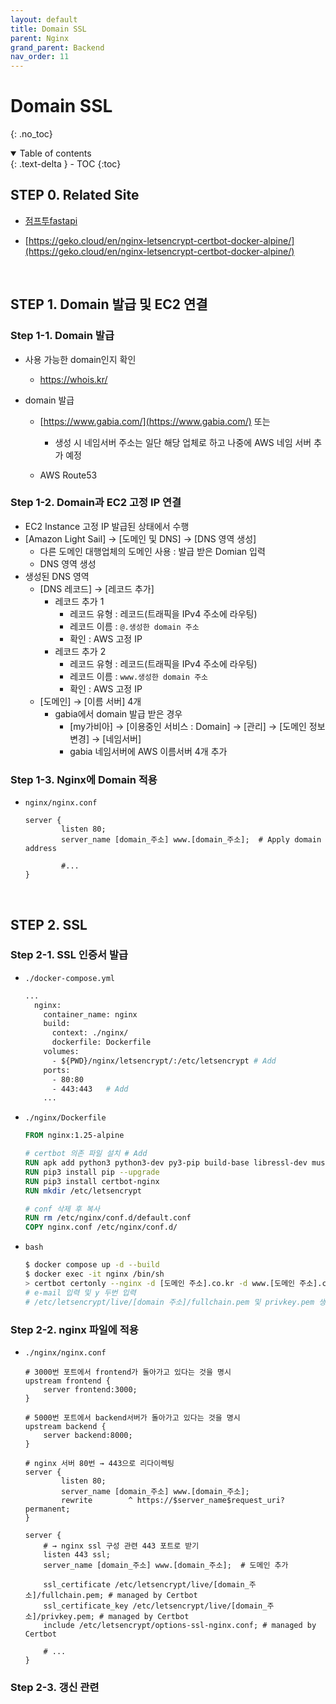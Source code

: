 ```yaml
---
layout: default
title: Domain SSL
parent: Nginx
grand_parent: Backend
nav_order: 11
---
```


# Domain SSL
{: .no_toc}

<details open markdown="block">
  <summary>
    Table of contents
  </summary>
  {: .text-delta }
- TOC
{:toc}
</details>
<!------------------------------------ STEP ------------------------------------>



## STEP 0. Related Site

* [점프투fastapi](https://wikidocs.net/75563)

* [https://geko.cloud/en/nginx-letsencrypt-certbot-docker-alpine/](https://geko.cloud/en/nginx-letsencrypt-certbot-docker-alpine/)




<br>



##  STEP 1. Domain 발급 및 EC2 연결

### Step 1-1. Domain 발급

* 사용 가능한 domain인지 확인

  * https://whois.kr/

* domain 발급

  * [https://www.gabia.com/](https://www.gabia.com/) 또는

    * 생성 시 네임서버 주소는 일단 해당 업체로 하고 나중에 AWS 네임 서버 추가 예정

  * AWS Route53

    

### Step 1-2. Domain과 EC2 고정 IP 연결

* EC2 Instance 고정 IP 발급된 상태에서 수행
* [Amazon Light Sail] → [도메인 및 DNS] → [DNS 영역 생성] 
  * 다른 도메인 대행업체의 도메인 사용 : 발급 받은 Domian 입력
  * DNS 영역 생성
* 생성된 DNS 영역 
  * [DNS 레코드] → [레코드 추가]
    * 레코드 추가 1
      * 레코드 유형 : 레코드(트래픽을 IPv4 주소에 라우팅)
      * 레코드 이름 : `@.생성한 domain 주소`
      * 확인 : AWS 고정 IP
    * 레코드 추가 2
      * 레코드 유형 : 레코드(트래픽을 IPv4 주소에 라우팅)
      * 레코드 이름 : `www.생성한 domain 주소`
      * 확인 : AWS 고정 IP
  * [도메인] → [이름 서버] 4개
    * gabia에서 domain 발급 받은 경우
      * [my가비아] → [이용중인 서비스 : Domain] → [관리] → [도메인 정보변경] → [네임서버] 
      * gabia 네임서버에 AWS 이름서버 4개 추가



### Step 1-3. Nginx에 Domain 적용

* `nginx/nginx.conf`

  ```nginx
  server {
          listen 80;
          server_name [domain_주소] www.[domain_주소];	# Apply domain address
  
          #...
  }
  ```
  


<br>



## STEP 2. SSL

### Step 2-1. SSL 인증서 발급

* `./docker-compose.yml`

  ```dockerfile
  ...
    nginx:
      container_name: nginx
      build:
        context: ./nginx/
        dockerfile: Dockerfile
      volumes:
        - ${PWD}/nginx/letsencrypt/:/etc/letsencrypt # Add
      ports:
        - 80:80
        - 443:443	# Add
      ...
  ```

* `./nginx/Dockerfile`

  ```dockerfile
  FROM nginx:1.25-alpine
  
  # certbot 의존 파일 설치 # Add
  RUN apk add python3 python3-dev py3-pip build-base libressl-dev musl-dev libffi-dev rust cargo
  RUN pip3 install pip --upgrade
  RUN pip3 install certbot-nginx
  RUN mkdir /etc/letsencrypt
  
  # conf 삭제 후 복사
  RUN rm /etc/nginx/conf.d/default.conf
  COPY nginx.conf /etc/nginx/conf.d/
  ```

* `bash`

  ```bash
  $ docker compose up -d --build
  $ docker exec -it nginx /bin/sh
  > certbot certonly --nginx -d [도메인 주소].co.kr -d www.[도메인 주소].co.kr
  # e-mail 입력 및 y 두번 입력
  # /etc/letsencrypt/live/[domain 주소]/fullchain.pem 및 privkey.pem 생성(vscode에서는 확인안되고 docker exec로 들어가서 cd 및 ls로 확인 가능)
  ```



### Step 2-2. nginx 파일에 적용

* `./nginx/nginx.conf`

  ```nginx
  # 3000번 포트에서 frontend가 돌아가고 있다는 것을 명시
  upstream frontend {
      server frontend:3000;
  }
  
  # 5000번 포트에서 backend서버가 돌아가고 있다는 것을 명시
  upstream backend {
      server backend:8000;
  }
  
  # nginx 서버 80번 → 443으로 리다이렉팅
  server {
          listen 80;
          server_name [domain_주소] www.[domain_주소];
          rewrite        ^ https://$server_name$request_uri? permanent;
  }
  
  server {
      # → nginx ssl 구성 관련 443 포트로 받기
      listen 443 ssl;
      server_name [domain_주소] www.[domain_주소];  # 도메인 추가
  
      ssl_certificate /etc/letsencrypt/live/[domain_주소]/fullchain.pem; # managed by Certbot
      ssl_certificate_key /etc/letsencrypt/live/[domain_주소]/privkey.pem; # managed by Certbot
      include /etc/letsencrypt/options-ssl-nginx.conf; # managed by Certbot
  
      # ...
  }
  
  ```

  

### Step 2-3. 갱신 관련

